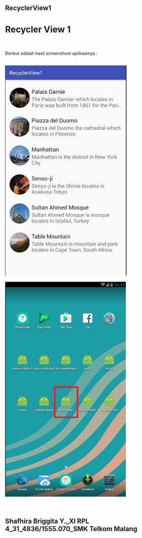 ## RecyclerView1<br>

# Recycler View 1 <br><br>

Berikut adalah hasil screenshoot aplikasinya : <br><br>


![screenshots](https://github.com/sbbriggitash/RecyclerView1/blob/master/RV1-1.PNG)<br><br>
![screenshots](https://github.com/sbbriggitash/RecyclerView1/blob/master/RV1-2.PNG)<br><br><br>

## Shafhira Briggita Y._XI RPL 4_31_4836/1555.070_SMK Telkom Malang
